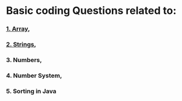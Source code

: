 # Basic coding Questions related to:

### [1. Array](https://github.com/sreenathpranav/CodingQuesitions/tree/master/src/Arrays),
### [2. Strings](https://github.com/sreenathpranav/CodingQuesitions/tree/master/src/Numbers),
### 3. Numbers,
### 4.  Number System,
### 5. Sorting in Java
